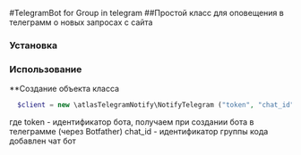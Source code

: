 #TelegramBot for Group in telegram
##Простой класс для оповещения в телеграмм о новых запросах с сайта 

### Установка

### Использование

**Создание объекта класса 
```php
  $client = new \atlasTelegramNotify\NotifyTelegram ("token", "chat_id");
```
где token - идентификатор бота, получаем при создании бота в телеграмме (через Botfather)
    chat_id - идентификатор группы кода добавлен чат бот